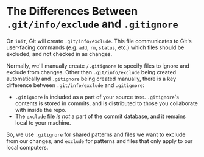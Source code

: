 # The Differences Between `.git/info/exclude` and `.gitignore`

On `init`, Git will create `.git/info/exclude`. This file communicates to Git's user-facing commands (e.g. `add`, `rm`, `status`, etc.) which files should be excluded, and not checked in as changes.

Normally, we'll manually create `/.gitignore` to specify files to ignore and exclude from changes. Other than `.git/info/exclude` being created automatically and `.gitignore` being created manually, there is a key difference between `.git/info/exclude` and `.gitignore`:

- `.gitignore` is included as a part of your source tree. `.gitignore`'s contents is stored in commits, and is distributed to those you collaborate with inside the repo.
- The `exclude` file _is not_ a part of the commit database, and it remains local to your machine.

So, we use `.gitignore` for shared patterns and files we want to exclude from our changes, and `exclude` for patterns and files that only apply to our local computers.

